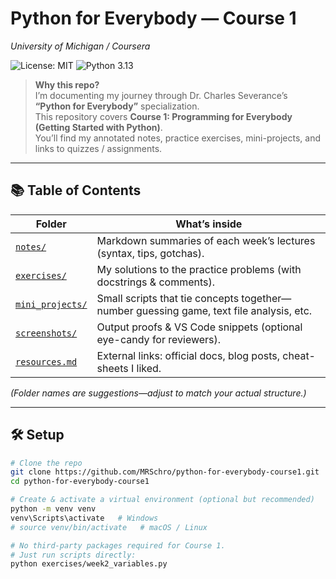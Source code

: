 # Python for Everybody — Course 1  
*University of Michigan / Coursera*

![License: MIT](https://img.shields.io/badge/License-MIT-blue.svg)
![Python 3.13](https://img.shields.io/badge/Python-3.13+-blue)

> **Why this repo?**  
> I’m documenting my journey through Dr. Charles Severance’s **“Python for Everybody”** specialization.  
> This repository covers **Course 1: Programming for Everybody (Getting Started with Python)**.  
> You’ll find my annotated notes, practice exercises, mini-projects, and links to quizzes / assignments.

---

## 📚 Table of Contents

| Folder | What’s inside |
|--------|---------------|
| [`notes/`](notes/) | Markdown summaries of each week’s lectures (syntax, tips, gotchas). |
| [`exercises/`](exercises/) | My solutions to the practice problems (with docstrings & comments). |
| [`mini_projects/`](mini_projects/) | Small scripts that tie concepts together—number guessing game, text file analysis, etc. |
| [`screenshots/`](screenshots/) | Output proofs & VS Code snippets (optional eye-candy for reviewers). |
| [`resources.md`](resources.md) | External links: official docs, blog posts, cheat-sheets I liked. |

*(Folder names are suggestions—adjust to match your actual structure.)*

---

## 🛠 Setup

```bash
# Clone the repo
git clone https://github.com/MRSchro/python-for-everybody-course1.git
cd python-for-everybody-course1

# Create & activate a virtual environment (optional but recommended)
python -m venv venv
venv\Scripts\activate   # Windows
# source venv/bin/activate   # macOS / Linux

# No third-party packages required for Course 1.
# Just run scripts directly:
python exercises/week2_variables.py
